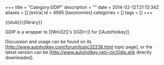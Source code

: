 +++
title = "Category:GDIP"
description = ""
date = 2014-02-12T21:13:34Z
aliases = []
[extra]
id = 4995
[taxonomies]
categories = []
tags = []
+++

{{stub}}{{library}}

GDIP is a wrapper to [[Win32]]'s [[GDI+]] for [[AutoHotkey]].

Discussion and usage can be found on its [http://www.autohotkey.com/forum/topic32238.html topic page], or the latest version can be [http://www.autohotkey.net/~tic/Gdip.ahk directly downloaded].
